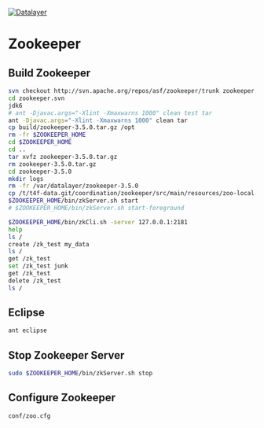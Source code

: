 [![Datalayer](https://docs.datalayer.io/logo/datalayer-25.svg)](https://datalayer.io)

# Zookeeper

## Build Zookeeper

```bash
svn checkout http://svn.apache.org/repos/asf/zookeeper/trunk zookeeper.svn
cd zookeeper.svn
jdk6
# ant -Djavac.args="-Xlint -Xmaxwarns 1000" clean test tar
ant -Djavac.args="-Xlint -Xmaxwarns 1000" clean tar
cp build/zookeeper-3.5.0.tar.gz /opt
rm -fr $ZOOKEEPER_HOME
cd $ZOOKEEPER_HOME
cd ..
tar xvfz zookeeper-3.5.0.tar.gz
rm zookeeper-3.5.0.tar.gz
cd zookeeper-3.5.0
mkdir logs 
rm -fr /var/datalayer/zookeeper-3.5.0
cp /t/t4f-data.git/coordination/zookeeper/src/main/resources/zoo-local.cfg conf/zoo.cfg
$ZOOKEEPER_HOME/bin/zkServer.sh start
# $ZOOKEEPER_HOME/bin/zkServer.sh start-foreground
```

```bash
$ZOOKEEPER_HOME/bin/zkCli.sh -server 127.0.0.1:2181
help
ls /
create /zk_test my_data
ls /
get /zk_test
set /zk_test junk
get /zk_test
delete /zk_test
ls /
```

## Eclipse

```bash
ant eclipse
```

## Stop Zookeeper Server

```bash
sudo $ZOOKEEPER_HOME/bin/zkServer.sh stop
```

## Configure Zookeeper

```bash
conf/zoo.cfg
```
